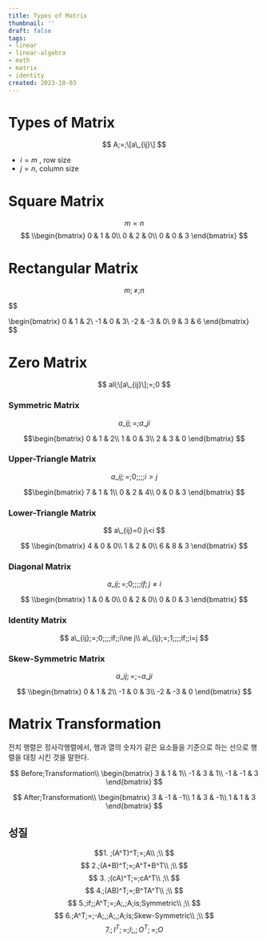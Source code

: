 ```yaml
---
title: Types of Matrix
thumbnail: ''
draft: false
tags:
- linear
- linear-algebra
- math
- matrix
- identity
created: 2023-10-03
---
```


# Types of Matrix

$$
A;=;\[a\_{ij}\]
$$

* $i = m$ , row size
* $j = n$, column size

# Square Matrix

$$
m = n
$$
$$
\\begin{bmatrix} 0 & 1 & 0\\ 0 & 2 & 0\\ 0 & 0 & 3 \end{bmatrix}
$$

# Rectangular Matrix

$$
m; \ne;n
$$

$$

\\begin{bmatrix} 0 & 1 & 2\\ -1 & 0 & 3\\ -2 & -3 & 0\\ 9 & 3 & 6 \end{bmatrix}
$$

# Zero Matrix

$$
all;\[a\_{ij}\];=;0
$$

### Symmetric Matrix

$$
a\_{ij};=;a\_{ji}
$$

$$\begin{bmatrix} 0 & 1 & 2\\ 1 & 0 & 3\\ 2 & 3 & 0 \end{bmatrix}
$$

### Upper-Triangle Matrix

$$
a\_{ij};=;0;;;;i>j
$$

$$\begin{bmatrix} 7 & 1 & 1\\ 0 & 2 & 4\\ 0 & 0 & 3 \end{bmatrix}
$$

### Lower-Triangle Matrix

$$
a\_{ij}=0 j\<i
$$

$$
\\begin{bmatrix} 4 & 0 & 0\\ 1 & 2 & 0\\ 6 & 8 & 3 \end{bmatrix}
$$

### Diagonal Matrix

$$
a\_{ij};=;0;;;;if;j\ne i
$$

$$
\\begin{bmatrix} 1 & 0 & 0\\ 0 & 2 & 0\\ 0 & 0 & 3 \end{bmatrix}
$$

### Identity Matrix

$$
a\_{ij};=;0;;;;if;;i\ne j\\ a\_{ij};=;1;;;;if;;i=j
$$

### Skew-Symmetric Matrix

$$
a\_{ij};=;-a\_{ji}
$$

$$
\\begin{bmatrix} 0 & 1 & 2\\ -1 & 0 & 3\\ -2 & -3 & 0 \end{bmatrix}
$$

# Matrix Transformation

전치 행렬은 정사각행렬에서, 행과 열의 숫자가 같은 요소들을 기준으로 하는 선으로 행렬을 대칭 시킨 것을 말한다.

$$
Before;Transformation\\ \begin{bmatrix} 3 & 1 & 1\\ -1 & 3 & 1\\ -1 & -1 & 3 \end{bmatrix}
$$

$$
After;Transformation\\ \begin{bmatrix} 3 & -1 & -1\\ 1 & 3 & -1\\ 1 & 1 & 3 \end{bmatrix}
$$

## 성질

$$1. ;(A^T)^T;=;A\\ ;\\ 
$$
$$
2.;(A+B)^T;=;A^T+B^T\\ ;\\
$$
$$
3. ;(cA)^T;=;cA^T\\ ;\\
$$
$$
4.;(AB)^T;=;B^TA^T\\ ;\\ 
$$
$$
5.;if;;A^T;=;A;,;A;is;Symmetric\\ ;\\
$$
$$
6.;A^T;=;-A;,;A;,;A;is;Skew-Symmetric\\ ;\\ 
$$
$$
7.;I^T;=;I;,;O^T;=;O
$$

